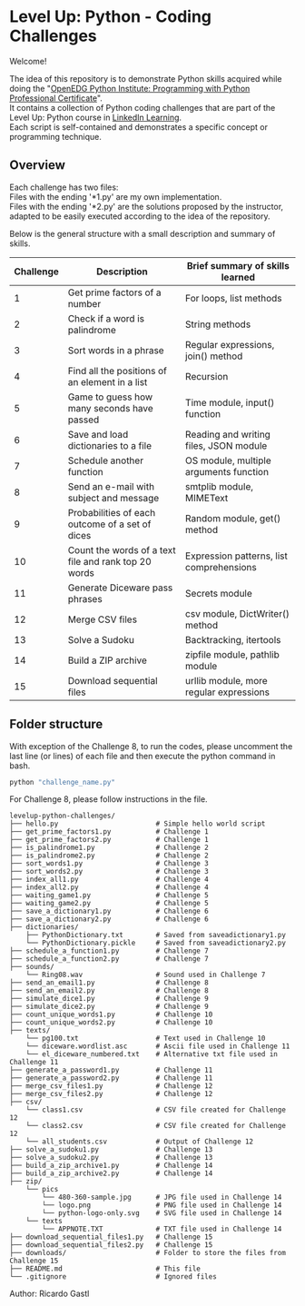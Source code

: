# Level Up: Python - Coding Challenges

Welcome!

The idea of this repository is to demonstrate Python skills acquired while doing the "[OpenEDG Python Institute: Programming with Python Professional Certificate][url_certificate]".  
It contains a collection of Python coding challenges that are part of the Level Up: Python course in [LinkedIn Learning][url_course].  
Each script is self-contained and demonstrates a specific concept or programming technique.  

## Overview

Each challenge has two files:  
    Files with the ending '*1.py' are my own implementation.  
    Files with the ending '*2.py' are the solutions proposed by the instructor, adapted to be easily executed according to the idea of the repository.  

Below is the general structure with a small description and summary of skills.  

| Challenge | Description                                          | Brief summary of skills learned          |
|-----------|------------------------------------------------------|------------------------------------------|
| 1         | Get prime factors of a number                        | For loops, list methods                  |
| 2         | Check if a word is palindrome                        | String methods                           |
| 3         | Sort words in a phrase                               | Regular expressions, join() method       |
| 4         | Find all the positions of an element in a list       | Recursion                                |
| 5         | Game to guess how many seconds have passed           | Time module, input() function            |
| 6         | Save and load dictionaries to a file                 | Reading and writing files, JSON module   |
| 7         | Schedule another function                            | OS module, multiple arguments function   |
| 8         | Send an e-mail with subject and message              | smtplib module, MIMEText                 |
| 9         | Probabilities of each outcome of a set of dices      | Random module, get() method              |
|10         | Count the words of a text file and rank top 20 words | Expression patterns, list comprehensions |
|11         | Generate Diceware pass phrases                       | Secrets module                           |
|12         | Merge CSV files                                      | csv module, DictWriter() method          |
|13         | Solve a Sudoku                                       | Backtracking, itertools                  |
|14         | Build a ZIP archive                                  | zipfile module, pathlib module           |
|15         | Download sequential files                            | urllib module, more regular expressions  |

## Folder structure  

With exception of the Challenge 8, to run the codes, please uncomment the last line (or lines) of each file and then execute the python command in bash.  
```bash
python "challenge_name.py"
```  

For Challenge 8, please follow instructions in the file.  

```plaintext
levelup-python-challenges/
├── hello.py                        # Simple hello world script
├── get_prime_factors1.py           # Challenge 1
├── get_prime_factors2.py           # Challenge 1
├── is_palindrome1.py               # Challenge 2
├── is_palindrome2.py               # Challenge 2
├── sort_words1.py                  # Challenge 3
├── sort_words2.py                  # Challenge 3
├── index_all1.py                   # Challenge 4
├── index_all2.py                   # Challenge 4
├── waiting_game1.py                # Challenge 5
├── waiting_game2.py                # Challenge 5
├── save_a_dictionary1.py           # Challenge 6
├── save_a_dictionary2.py           # Challenge 6
├── dictionaries/
    ├── PythonDictionary.txt        # Saved from saveadictionary1.py
    └── PythonDictionary.pickle     # Saved from saveadictionary2.py
├── schedule_a_function1.py         # Challenge 7 
├── schedule_a_function2.py         # Challenge 7
├── sounds/
    └── Ring08.wav                  # Sound used in Challenge 7
├── send_an_email1.py               # Challenge 8
├── send_an_email2.py               # Challenge 8
├── simulate_dice1.py               # Challenge 9
├── simulate_dice2.py               # Challenge 9
├── count_unique_words1.py          # Challenge 10
├── count_unique_words2.py          # Challenge 10
├── texts/
    └── pg100.txt                   # Text used in Challenge 10
    └── diceware.wordlist.asc       # Ascii file used in Challenge 11
    └── el_diceware_numbered.txt    # Alternative txt file used in Challenge 11
├── generate_a_password1.py         # Challenge 11
├── generate_a_password2.py         # Challenge 11
├── merge_csv_files1.py             # Challenge 12
├── merge_csv_files2.py             # Challenge 12
├── csv/
    └── class1.csv                  # CSV file created for Challenge 12
    └── class2.csv                  # CSV file created for Challenge 12
    └── all_students.csv            # Output of Challenge 12
├── solve_a_sudoku1.py              # Challenge 13
├── solve_a_sudoku2.py              # Challenge 13
├── build_a_zip_archive1.py         # Challenge 14
├── build_a_zip_archive2.py         # Challenge 14
├── zip/
    └── pics
        └── 480-360-sample.jpg      # JPG file used in Challenge 14
        └── logo.png                # PNG file used in Challenge 14
        └── python-logo-only.svg    # SVG file used in Challenge 14
    └── texts
        └── APPNOTE.TXT             # TXT file used in Challenge 14
├── download_sequential_files1.py   # Challenge 15
├── download_sequential_files2.py   # Challenge 15
├── downloads/                      # Folder to store the files from Challenge 15
├── README.md                       # This file
└── .gitignore                      # Ignored files
```

[url_course]:https://www.linkedin.com/learning/level-up-python
[url_certificate]: https://www.linkedin.com/learning/paths/openedg-python-institute-programming-with-python-professional-certificate

Author: Ricardo Gastl
